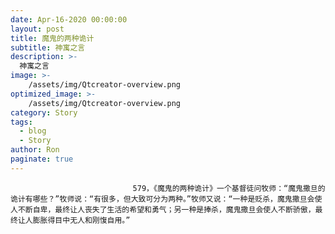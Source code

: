 ```yaml
---
date: Apr-16-2020 00:00:00
layout: post
title: 魔鬼的两种诡计
subtitle: 神寓之言
description: >-
  神寓之言
image: >-
    /assets/img/Qtcreator-overview.png
optimized_image: >-
    /assets/img/Qtcreator-overview.png
category: Story
tags:
  - blog
  - Story
author: Ron
paginate: true
---
```


							　　579，《魔鬼的两种诡计》一个基督徒问牧师：“魔鬼撒旦的诡计有哪些？”牧师说：“有很多，但大致可分为两种。”牧师又说：“一种是贬杀，魔鬼撒旦会使人不断自卑，最终让人丧失了生活的希望和勇气；另一种是捧杀，魔鬼撒旦会使人不断骄傲，最终让人膨胀得目中无人和刚愎自用。”
							
							
						